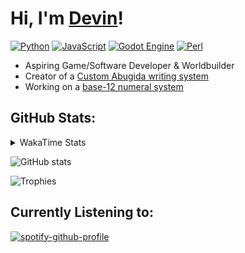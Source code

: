 # Hi, I'm [Devin](https://linktr.ee/JactusTheCactus?subscribe)!

<!--
https://inttter.github.io/md-badges/
-->
[![Python](https://img.shields.io/badge/Python-3776AB?logo=python&logoColor=fff)](#)
[![JavaScript](https://img.shields.io/badge/JavaScript-F7DF1E?logo=javascript&logoColor=000)](#)
[![Godot Engine](https://img.shields.io/badge/Godot-%23FFFFFF.svg?logo=godot-engine)](#)
[![Perl](https://img.shields.io/badge/Perl-%2339457E.svg?logo=perl&logoColor=white)](#)

- Aspiring Game/Software Developer & Worldbuilder 
- Creator of a [Custom Abugida writing system](https://jactusthecactus.github.io/wiki/worldbuilding/abugida/abugida.html)
- Working on a [base-12 numeral system](https://jactusthecactus.github.io/wiki/worldbuilding/abugida/numbers.html)

## GitHub Stats:

<details>
  <summary>WakaTime Stats</summary>
  
  ![Coding Activity](https://wakatime.com/share/@52ac2d9f-0012-46a6-b032-7398569b9b79/3bf3a1a4-7b6f-4387-a197-d27d59618200.svg)
  ![Languages](https://wakatime.com/share/@52ac2d9f-0012-46a6-b032-7398569b9b79/3d3bbf17-a570-404f-89b8-d22c7568e27e.svg)
  ![Editors](https://wakatime.com/share/@52ac2d9f-0012-46a6-b032-7398569b9b79/056d7164-c6b5-4584-a904-c516e61697dc.svg)
  ![Operating Systems](https://wakatime.com/share/@52ac2d9f-0012-46a6-b032-7398569b9b79/5fd703bd-ced3-4628-8465-88613e90ca2c.svg)
  ![Categories](https://wakatime.com/share/@52ac2d9f-0012-46a6-b032-7398569b9b79/766721bb-d533-4b71-b893-f31f9605a65f.svg)
</details>

![GitHub stats](https://github-readme-stats.vercel.app/api?username=JactusTheCactus&show_icons=true&theme=tokyonight)

![Trophies](https://github-profile-trophy.vercel.app/?username=JactusTheCactus&theme=radical)

## Currently Listening to:

[![spotify-github-profile](https://spotify-github-profile.kittinanx.com/api/view?uid=31obmmrliwnrnrd7sqp45hvkeaia&cover_image=true&theme=default&show_offline=true&background_color=121212&interchange=true&bar_color_cover=true)](https://spotify-github-profile.kittinanx.com/api/view?uid=31obmmrliwnrnrd7sqp45hvkeaia&redirect=true)
